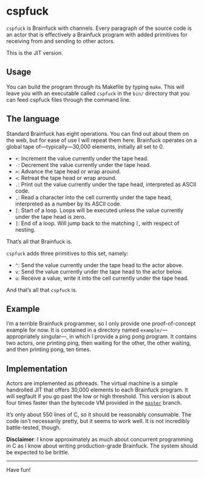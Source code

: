 # cspfuck

`cspfuck` is Brainfuck with channels. Every paragraph of the source code is an
actor that is effectively a Brainfuck program with added primitives for
receiving from and sending to other actors.

This is the JIT version.

## Usage

You can build the program through its Makefile by typing `make`. This will leave
you with an executable called `cspfuck` in the `bin/` directory that you can
feed cspfuck files through the command line.

## The language

Standard Brainfuck has eight operations. You can find out about them on the web,
but for ease of use I will repeat them here. Brainfuck operates on a global
tape of—typically—30,000 elements, initially all set to 0.

- `+`: Increment the value currently under the tape head.
- `-`: Decrement the value currently under the tape head.
- `>`: Advance the tape head or wrap around.
- `<`: Retreat the tape head or wrap around.
- `.`: Print out the value currently under the tape head, interpreted as
       ASCII code.
- `,`: Read a character into the cell currently under the tape head,
       interpreted as a number by its ASCII code.
- `[`: Start of a loop. Loops will be executed unless the value currently under
       the tape head is zero.
- `]`: End of a loop. Will jump back to the matching `[`, with respect of
       nesting.

That’s all that Brainfuck is.

`cspfuck` adds three primitives to this set, namely:

- `^`: Send the value currently under the tape head to the actor above.
- `v`: Send the value currently under the tape head to the actor below.
- `u`: Receive a value, write it into the cell currently under the tape head.

And that’s all that `cspfuck` is.

## Example

I’m a terrible Brainfuck programmer, so I only provide one proof-of-concept
example for now. It is contained in a directory named
`example/`—appropriately singular—, in which I provide a ping pong program.
It contains two actors, one printing ping, then waiting for the other, the
other waiting, and then printing pong, ten times.

## Implementation

Actors are implemented as pthreads. The virtual machine is a simple handrolled
JIT that offers 30,000 elements to each Brainfuck program. It will segfault if
you go past the low or high threshold. This version is about four times faster
than the bytecode VM provided in the [`master`](https://github.com/hellerve/cspfuck/tree/master) branch.

It’s only about 550 lines of C, so it should be reasonably consumable. The
code isn’t necessarily pretty, but it seems to work well. It is not incredibly
battle-tested, though.

**Disclaimer**: I know approximately as much about concurrent programming in C
as I know about writing production-grade Brainfuck. The system should be
expected to be brittle.

<hr/>

Have fun!
